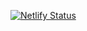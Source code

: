 [![Netlify Status](https://api.netlify.com/api/v1/badges/93679c9c-d962-4092-a4a8-12dcfd153b12/deploy-status)](https://app.netlify.com/projects/goofy-goodall-e1481e/deploys)
